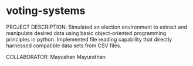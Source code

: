 # voting-systems

PROJECT DESCRIPTION: Simulated an election environment to extract and manipulate desired data using basic object-oriented programming principles in python. Implemented file reading capability that directly harnessed compatible data sets from CSV files.

COLLABORATOR: Mayushan Mayurathan 
